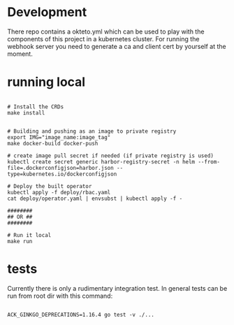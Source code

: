 # Development

There repo contains a okteto.yml which can be used to play with the components of this project in a kubernetes cluster. For running the webhook server you need to generate a ca and client cert by yourself at the moment. 

# running local

```

# Install the CRDs
make install


# Building and pushing as an image to private registry
export IMG="image_name:image_tag"
make docker-build docker-push

# create image pull secret if needed (if private registry is used)
kubectl create secret generic harbor-registry-secret -n helm --from-file=.dockerconfigjson=harbor.json --type=kubernetes.io/dockerconfigjson

# Deploy the built operator
kubectl apply -f deploy/rbac.yaml
cat deploy/operator.yaml | envsubst | kubectl apply -f -

########
## OR ##
########

# Run it local
make run

```

# tests

Currently there is only a rudimentary integration test. In general tests can be run from root dir with this command:

```

ACK_GINKGO_DEPRECATIONS=1.16.4 go test -v ./...

```
